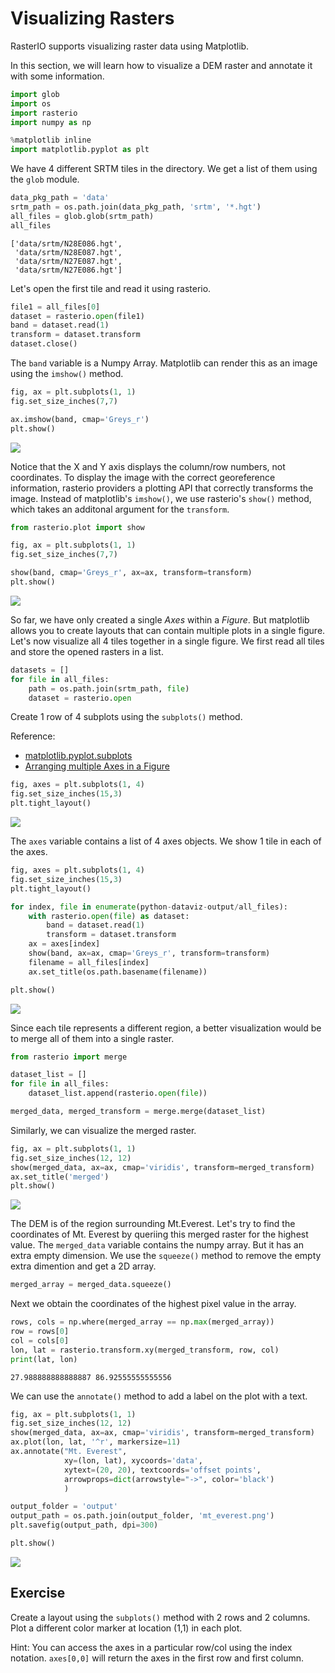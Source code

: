# Visualizing Rasters

RasterIO supports visualizing raster data using Matplotlib. 

In this section, we will learn how to visualize a DEM raster and annotate it with some information.


```python
import glob
import os
import rasterio
import numpy as np

%matplotlib inline
import matplotlib.pyplot as plt
```

We have 4 different SRTM tiles in the directory. We get a list of them using the `glob` module.


```python
data_pkg_path = 'data'
srtm_path = os.path.join(data_pkg_path, 'srtm', '*.hgt')
all_files = glob.glob(srtm_path)
all_files
```




    ['data/srtm/N28E086.hgt',
     'data/srtm/N28E087.hgt',
     'data/srtm/N27E087.hgt',
     'data/srtm/N27E086.hgt']



Let's open the first tile and read it using rasterio.


```python
file1 = all_files[0]
dataset = rasterio.open(file1)
band = dataset.read(1)
transform = dataset.transform
dataset.close()
```

The `band` variable is a Numpy Array. Matplotlib can render this as an image using the `imshow()` method.


```python
fig, ax = plt.subplots(1, 1)
fig.set_size_inches(7,7)

ax.imshow(band, cmap='Greys_r')
plt.show()
```


    
![](python-dataviz-output/07_visualizing_rasters_files/07_visualizing_rasters_8_0.png)
    


Notice that the X and Y axis displays the column/row numbers, not coordinates. To display the image with the correct georeference information, rasterio providers a plotting API that correctly transforms the image. Instead of matplotlib's `imshow()`, we use rasterio's `show()` method, which takes an additonal argument for the `transform`.


```python
from rasterio.plot import show

fig, ax = plt.subplots(1, 1)
fig.set_size_inches(7,7)

show(band, cmap='Greys_r', ax=ax, transform=transform)
plt.show()
```


    
![](python-dataviz-output/07_visualizing_rasters_files/07_visualizing_rasters_10_0.png)
    


So far, we have only created a single *Axes* within a *Figure*. But matplotlib allows you to create layouts that can contain multiple plots in a single figure. Let's now visualize all 4 tiles together in a single figure. We first read all tiles and store the opened rasters in a list.


```python
datasets = []
for file in all_files:
    path = os.path.join(srtm_path, file)
    dataset = rasterio.open
```

Create 1 row of 4 subplots using the `subplots()` method.

Reference:
- [matplotlib.pyplot.subplots](https://matplotlib.org/stable/api/_as_gen/matplotlib.pyplot.subplots.html)
- [Arranging multiple Axes in a Figure
](https://matplotlib.org/stable/tutorials/intermediate/arranging_axes.html)


```python
fig, axes = plt.subplots(1, 4)
fig.set_size_inches(15,3)
plt.tight_layout()
```


    
![](python-dataviz-output/07_visualizing_rasters_files/07_visualizing_rasters_14_0.png)
    


The `axes` variable contains a list of 4 axes objects. We show 1 tile in each of the axes.


```python
fig, axes = plt.subplots(1, 4)
fig.set_size_inches(15,3)
plt.tight_layout()

for index, file in enumerate(python-dataviz-output/all_files):
    with rasterio.open(file) as dataset:
        band = dataset.read(1)
        transform = dataset.transform
    ax = axes[index]
    show(band, ax=ax, cmap='Greys_r', transform=transform)
    filename = all_files[index]
    ax.set_title(os.path.basename(filename))

plt.show()
```


    
![](python-dataviz-output/07_visualizing_rasters_files/07_visualizing_rasters_16_0.png)
    


Since each tile represents a different region, a better visualization would be to merge all of them into a single raster.


```python
from rasterio import merge

dataset_list = []
for file in all_files:
    dataset_list.append(rasterio.open(file))

merged_data, merged_transform = merge.merge(dataset_list)
```

Similarly, we can visualize the merged raster.


```python
fig, ax = plt.subplots(1, 1)
fig.set_size_inches(12, 12)
show(merged_data, ax=ax, cmap='viridis', transform=merged_transform)
ax.set_title('merged')
plt.show()
```


    
![](python-dataviz-output/07_visualizing_rasters_files/07_visualizing_rasters_20_0.png)
    


The DEM is of the region surrounding Mt.Everest. Let's try to find the coordinates of Mt. Everest by queriing this merged raster for the highest value. The `merged_data` variable contains the numpy array. But it has an extra empty dimension. We use the `squeeze()` method to remove the empty extra dimention and get a 2D array.


```python
merged_array = merged_data.squeeze()
```

Next we obtain the coordinates of the highest pixel value in the array.


```python
rows, cols = np.where(merged_array == np.max(merged_array))
row = rows[0]
col = cols[0]
lon, lat = rasterio.transform.xy(merged_transform, row, col)
print(lat, lon)
```

    27.988888888888887 86.92555555555556


We can use the `annotate()` method to add a label on the plot with a text.


```python
fig, ax = plt.subplots(1, 1)
fig.set_size_inches(12, 12)
show(merged_data, ax=ax, cmap='viridis', transform=merged_transform)
ax.plot(lon, lat, '^r', markersize=11)
ax.annotate("Mt. Everest",
            xy=(lon, lat), xycoords='data',
            xytext=(20, 20), textcoords='offset points',
            arrowprops=dict(arrowstyle="->", color='black')
            )

output_folder = 'output'
output_path = os.path.join(output_folder, 'mt_everest.png')
plt.savefig(output_path, dpi=300)

plt.show()
```


    
![](python-dataviz-output/07_visualizing_rasters_files/07_visualizing_rasters_26_0.png)
    


## Exercise

Create a layout using the `subplots()` method with 2 rows and 2 columns. Plot a different color marker at location (1,1) in each plot.

Hint: You can access the axes in a particular row/col using the index notation. `axes[0,0]` will return the axes in the first row and first column.
